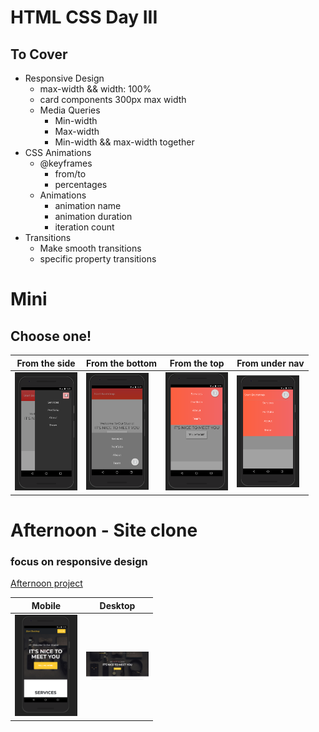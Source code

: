 # HTML CSS Day III

## To Cover

<ul>
    <li>Responsive Design
        <ul>
            <li>max-width && width: 100%</li>
            <li>card components 300px max width</li>
            <li>Media Queries
                <ul>
                    <li>Min-width</li>
                    <li>Max-width</li>
                    <li>Min-width && max-width together</li>
                </ul>
            </li>
        </ul>
    </li>
    <li>CSS Animations
        <ul>
            <li>@keyframes
                <ul>
                    <li>from/to</li>
                    <li>percentages</li>
                </ul>
            </li>
            <li>Animations
                <ul>
                    <li>animation name</li>
                    <li>animation duration</li>
                    <li>iteration count</li>
                </ul>
            </li>
        </ul>
    </li>
    <li>Transitions
        <ul>
            <li>Make smooth transitions</li>
            <li>specific property transitions</li>
        </ul>
    </li>
</ul>

# Mini

## Choose one!

| From the side  | From the bottom | From the top | From under nav
| ------------- | ------------- | ------------- | ------------- | 
| <img style='width: 100px' src="./media/nav1.png" >  | <img style='width: 100px' src="./media/nav2.png" >  | <img style='width: 100px' src="./media/nav3.png" > | <img style='width: 100px' src="./media/nav4.png" >


# Afternoon - Site clone

### focus on responsive design

<a href="https://blackrockdigital.github.io/startbootstrap-agency/">Afternoon project</a>


| Mobile  | Desktop |
| ------------- | ------------- | 
| <img style='width: 100px' src="./media/afternoon.png" >  | <img style='width: 100px' src="./media/desktop.png" >  |